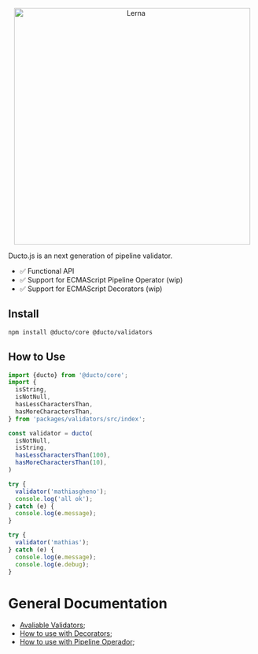 
<p align="center">
  <img alt="Lerna" src="https://i.imgur.com/p70zxaD.png" width="480">
</p>

Ducto.js is an next generation of pipeline validator.

- ✅ Functional API
- ✅ Support for ECMAScript Pipeline Operator (wip)
- ✅ Support for ECMAScript Decorators (wip)

## Install

```bash
npm install @ducto/core @ducto/validators
```

## How to Use

```javascript
import {ducto} from '@ducto/core';
import {
  isString,
  isNotNull,
  hasLessCharactersThan,
  hasMoreCharactersThan,
} from 'packages/validators/src/index';

const validator = ducto(
  isNotNull,
  isString,
  hasLessCharactersThan(100),
  hasMoreCharactersThan(10),
)

try {
  validator('mathiasgheno');
  console.log('all ok');
} catch (e) {
  console.log(e.message);
}

try {
  validator('mathias');
} catch (e) {
  console.log(e.message);
  console.log(e.debug);
}
```

# General Documentation

- [Avaliable Validators](/packages/validators/README.md);
- [How to use with Decorators](/docs/how-decorators.md);
- [How to use with Pipeline Operador](/docs/how-pipeline-operator.md);
